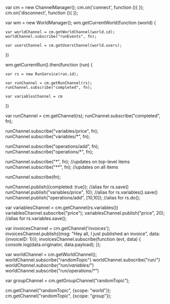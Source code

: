 var cm = new ChannelManager();
cm.on('connect', function (){ });
cm.on('disconnect', function (){ });

var wm = new WorldManager();
wm.getCurrentWorld(function (world) {

    var worldChannel = cm.getWorldChannel(world.id);
    worldChannel.subscribe("runEvents", fn);

    var usersChannel = cm.getUsersChannel(world.users);

})

wm.getCurrentRun().then(function (run) {

    var rs = new RunService(run.id);

    var runChannel = cm.getRunChannel(rs);
    runChannel.subscribe("completed", fn);

    var variablesChannel = cm
})

var runChannel = cm.getChannel(rs);
runChannel.subscribe("completed", fn);

runChannel.subscribe("variables/price", fn);
runChannel.subscribe("variables/*", fn);

runChannel.subscribe("operations/add", fn);
runChannel.subscribe("operations/*", fn);

runChannel.subscribe("*", fn); //updates on top-level items
runChannel.subscribe("**", fn); //updates on all items

runChannel.subscribe(fn);

runChannel.publish({completed: true}); //alias for rs.save()
runChannel.publish("variables/price", 10); //alias for rs.variables().save()
runChannel.publish("operations/add", [10,10]); //alias for rs.do();

var variablesChannel = cm.getChannel(rs.variables())
variablesChannel.subscribe("price");
variablesChannel.publish("price", 20); //alias for rs.variables.save();

var invoicesChannel = cm.getChannel('invoices');
invoicesChannel.publish({msg: "Hey all, I just published an invoice", data: {invoiceID: 1}});
invoicesChannel.subscribe(function (evt, data) {
    console.log(data.originator, data.payload);
});


var worldChannel = cm.getWorldChannel();
worldChannel.subscribe("randomTopic")
worldChannel.subscribe("run/*")
worldChannel.subscribe("run/variables/*")
worldChannel.subscribe("run/operations/*")

var groupChannel = cm.getGroupChannel("randomTopic");

cm.getChannel("randomTopic", {scope: "world"});
cm.getChannel("randomTopic", {scope: "group"});
